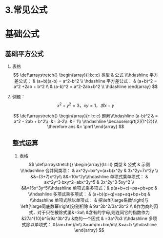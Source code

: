 # 3.常见公式

# 基础公式

## 基础平方公式

1. 表格
   $$
   \def\arraystretch{}
   \begin{array}{l:l:c:c}
   类型 & 公式  \\\hdashline
   平方差公式： & (a+b)(a-b) = a^2-b^2   \\ \hdashline
   平方差公式： & (a+b)^2 = a^2 +2ab + b^2   \\ 
    & (a-b)^2 = a^2-2ab+b^2   \\ \hdashline
   \end{array}
   $$
   
2. 例题：
   $$
   x^2 + y^2 = 3  ， xy = 1 ， 求x-y
   $$
   
   $$
   \def\arraystretch{}
   \begin{array}{r:l:c:c}
   题解\\\hdashline
   (a-b)^2 & =  a^2 - 2ab + b^2\\
   ·&=  3-2\\
   ·&=  1\\
   \\\hdashline
   \because\sqrt[2]{1^{2}}\\
   \therefore ans &= \pm1
   \end{array}
   $$
   
   
   
   ##  整式运算
   
   1. 表格
      $$
      \def\arraystretch{}
      \begin{array}{l:l:l:l}
      类型 & 公式 & 示例 \\\hdashline
      合并同类项： & ax^2y+bx^y=(a+b)x^2y & 3x^2y+7x^2y \\ 
      &&=(3+7)x^2y\\
      &&=10x^2y\\\hdashline
      单项式乘单项式： & ax^2y^3·bxy^2=abx^3y^5 & 3x^2y^3·5xy^2 \\
      &&=15x^3y^5\\\hdashline
      单项式乘多项式：& p(a+b+c)=pa+pb+pc & \\\hdashline
      多项式乘多项式： & (a+b)(p+q)=ap+aq+bp+bq &  \\\hdashline
      单项式除以单项式： & 把\left[\large系数\right]与\left[\large同底数幂\right]分别相除 & 9a^3b^2/3a^2b^2  \\
      &作为商的因式，对于只在被除式里&=3a\\
      &含有的字母,则连同它的指数作为&27a^{10}b^5/9a^3b^2\\
      &商的一个因式 & =3a^7b3 \\\hdashline
      多项式除以单项式： &(am+bm)/m\\
      &=am/m+bm/m\\
      &=a+b \\\hdashline
      \end{array}
      $$
      
   
   
   
   